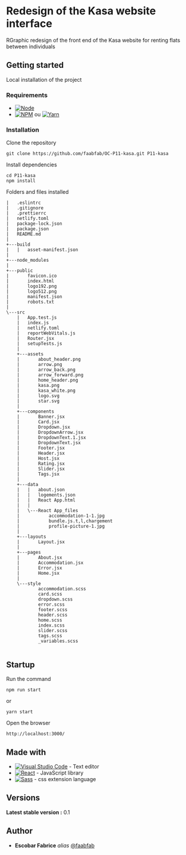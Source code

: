 # Redesign of the Kasa website interface

RGraphic redesign of the front end of the Kasa website for renting flats between individuals

## Getting started

Local installation of the project

### Requirements

- [![Node](https://img.shields.io/badge/Node-gray?style=flat-square&logo=nodedotjs&logoColor=339933&link=https://nodejs.org/en)](https://nodejs.org/en)
- [![NPM](https://img.shields.io/badge/NPM-gray?style=flat-square&logo=npm&logoColor=CB3837&link=https://www.npmjs.com/)](https://www.npmjs.com/) ou [![Yarn](https://img.shields.io/badge/Yarn-gray?style=flat-square&logo=yarn&logoColor=2C8EBB&link=https://classic.yarnpkg.com/en/)](https://classic.yarnpkg.com/en/)

### Installation

Clone the repository

```
git clone https://github.com/faabfab/OC-P11-kasa.git P11-kasa
```

Install dependencies

```nodejs
cd P11-kasa
npm install
```

Folders and files installed

```plaintext
|   .eslintrc
|   .gitignore
|   .prettierrc
|   netlify.toml
|   package-lock.json
|   package.json
|   README.md
|
+---build
|   |   asset-manifest.json
|
+---node_modules
|
+---public
|       favicon.ico
|       index.html
|       logo192.png
|       logo512.png
|       manifest.json
|       robots.txt
|
\---src
    |   App.test.js
    |   index.js
    |   netlify.toml
    |   reportWebVitals.js
    |   Router.jsx
    |   setupTests.js
    |
    +---assets
    |       about_header.png
    |       arrow.png
    |       arrow_back.png
    |       arrow_forward.png
    |       home_header.png
    |       kasa.png
    |       kasa_white.png
    |       logo.svg
    |       star.svg
    |
    +---components
    |       Banner.jsx
    |       Card.jsx
    |       Dropdown.jsx
    |       DropdownArrow.jsx
    |       DropdownText.1.jsx
    |       DropdownText.jsx
    |       Footer.jsx
    |       Header.jsx
    |       Host.jsx
    |       Rating.jsx
    |       Slider.jsx
    |       Tags.jsx
    |
    +---data
    |   |   about.json
    |   |   logements.json
    |   |   React App.html
    |   |
    |   \---React App_files
    |           accommodation-1-1.jpg
    |           bundle.js.t‚l‚chargement
    |           profile-picture-1.jpg
    |
    +---layouts
    |       Layout.jsx
    |
    +---pages
    |       About.jsx
    |       Accommodation.jsx
    |       Error.jsx
    |       Home.jsx
    |
    \---style
            accommodation.scss
            card.scss
            dropdown.scss
            error.scss
            footer.scss
            header.scss
            home.scss
            index.scss
            slider.scss
            tags.scss
            _variables.scss


```

## Startup

Run the command

`npm run start`

or

`yarn start`

Open the browser

`http://localhost:3000/`

## Made with

- [![Visual Studio Code](https://img.shields.io/badge/Visual%20Studio%20Code-gray?style=flat-square&logo=visualstudiocode&logoColor=007ACC&link=https://code.visualstudio.com/)](https://code.visualstudio.com/) - Text editor
- [![React](https://img.shields.io/badge/React-gray?style=flat-square&logo=react&logoColor=61DAFB&link=https://fr.legacy.reactjs.org/)](https://fr.legacy.reactjs.org/) - JavaScript library
- [![Sass](https://img.shields.io/badge/Sass-gray?style=flat-square&logo=sass&logoColor=CC6699&link=https://sass-lang.com/)](https://sass-lang.com/) - css extension language

## Versions

**Latest stable version :** 0.1

## Author

- **Escobar Fabrice** _alias_ [@faabfab](https://github.com/faabfab)
